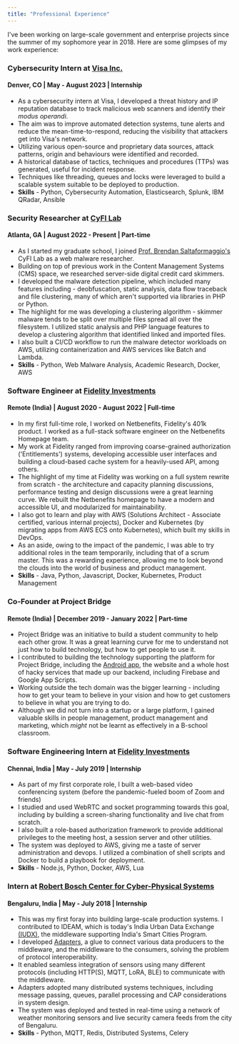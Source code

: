 ```yaml
---
title: "Professional Experience"
---
```


I've been working on large-scale government and enterprise projects since the summer of my sophomore year in 2018. Here are some glimpses of my work experience:

### Cybersecurity Intern at [Visa Inc.](https://usa.visa.com/)
#### Denver, CO | May - August 2023 | Internship
* As a cybersecurity intern at Visa, I developed a threat history and IP reputation database to track malicious web scanners and identify their *modus operandi*.
* The aim was to improve automated detection systems, tune alerts and reduce the mean-time-to-respond, reducing the visibility that attackers get into Visa's network.
* Utilizing various open-source and proprietary data sources, attack patterns, origin and behaviours were identified and recorded.
* A historical database of tactics, techniques and procedures (TTPs) was generated, useful for incident response.
* Techniques like threading, queues and locks were leveraged to build a scalable system suitable to be deployed to production.
* **Skills** - Python, Cybersecurity Automation, Elasticsearch, Splunk, IBM QRadar, Ansible

### Security Researcher at [CyFI Lab](https://cyfi.ece.gatech.edu/)
#### Atlanta, GA | August 2022 - Present | Part-time
* As I started my graduate school, I joined [Prof. Brendan Saltaformaggio's](https://saltaformaggio.ece.gatech.edu/) CyFI Lab as a web malware researcher.
* Building on top of previous work in the Content Management Systems (CMS) space, we researched server-side digital credit card skimmers.
* I developed the malware detection pipeline, which included many features including - deobfuscation, static analysis, data flow traceback and file clustering, many of which aren't supported via libraries in PHP or Python.
* The highlight for me was developing a clustering algorithm - skimmer malware tends to be split over multiple files spread all over the filesystem. I utilized static analysis and PHP language features to develop a clustering algorithm that identified linked and imported files.
* I also built a CI/CD workflow to run the malware detector workloads on AWS, utilizing containerization and AWS services like Batch and Lambda.
* **Skills** - Python, Web Malware Analysis, Academic Research, Docker, AWS

### Software Engineer at [Fidelity Investments](https://www.fidelity.com/)
#### Remote (India) | August 2020 - August 2022 | Full-time
* In my first full-time role, I worked on Netbenefits, Fidelity's 401k product. I worked as a full-stack software engineer on the Netbenefits Homepage team.
* My work at Fidelity ranged from improving coarse-grained authorization ('Entitlements') systems, developing accessible user interfaces and building a cloud-based cache system for a heavily-used API, among others.
* The highlight of my time at Fidelity was working on a full system rewrite from scratch - the architecture and capacity planning discussions, performance testing and design discussions were a great learning curve. We rebuilt the Netbenefits homepage to have a modern and accessible UI, and modularized for maintainability.
* I also got to learn and play with AWS (Solutions Architect - Associate certified, various internal projects), Docker and Kubernetes (by migrating apps from AWS ECS onto Kubernetes), which built my skills in DevOps.
* As an aside, owing to the impact of the pandemic, I was able to try additional roles in the team temporarily, including that of a scrum master. This was a rewarding experience, allowing me to look beyond the clouds into the world of business and product management.
* **Skills** - Java, Python, Javascript, Docker, Kubernetes, Product Management

### Co-Founder at Project Bridge
#### Remote (India) | December 2019 - January 2022 | Part-time
* Project Bridge was an initiative to build a student community to help each other grow. It was a great learning curve for me to understand not just how to build technology, but how to get people to use it.
* I contributed to building the technology supporting the platform for Project Bridge, including the [Android app](https://play.google.com/store/apps/details?id=com.maverick.bridge), the website and a whole host of hacky services that made up our backend, including Firebase and Google App Scripts.
* Working outside the tech domain was the bigger learning - including how to get your team to believe in your vision and how to get customers to believe in what you are trying to do.
* Although we did not turn into a startup or a large platform, I gained valuable skills in people management, product management and marketing, which *might* not be learnt as effectively in a B-school classroom.

### Software Engineering Intern at [Fidelity Investments](https://www.fidelity.com/)
#### Chennai, India | May - July 2019 | Internship
* As part of my first corporate role, I built a web-based video conferencing system (before the pandemic-fueled boom of Zoom and friends)
* I studied and used WebRTC and socket programming towards this goal, including by building a screen-sharing functionality and live chat from scratch.
* I also built a role-based authorization framework to provide additional privileges to the meeting host, a session server and other utilities.
* The system was deployed to AWS, giving me a taste of server administration and devops. I utilized a combination of shell scripts and Docker to build a playbook for deployment.
* **Skills** - Node.js, Python, Docker, AWS, Lua

### Intern at [Robert Bosch Center for Cyber-Physical Systems](https://cps.iisc.ac.in/)
#### Bengaluru, India | May - July 2018 | Internship
* This was my first foray into building large-scale production systems. I contributed to IDEAM, which is today's India Urban Data Exchange [(IUDX)](https://iudx.org.in/), the middleware supporting India's Smart Cities Program.
* I developed [Adapters](https://github.com/rbccps-iisc/isc-adapters/tree/shubham), a glue to connect various data producers to the middleware, and the middleware to the consumers, solving the problem of protocol interoperability. 
* It enabled seamless integration of sensors using many different protocols (including HTTP(S), MQTT, LoRA, BLE) to communicate with the middleware.
* Adapters adopted many distributed systems techniques, including message passing, queues, parallel processing and CAP considerations in system design.
* The system was deployed and tested in real-time using a network of weather monitoring sensors and live security camera feeds from the city of Bengaluru.
* **Skills** - Python, MQTT, Redis, Distributed Systems, Celery
